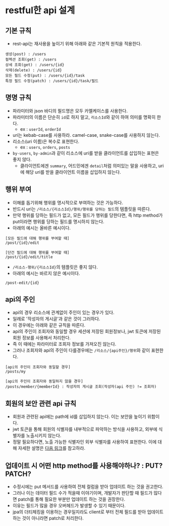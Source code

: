 # restful한 api 설계

## 기본 규칙
* rest-api는 재사용을 높이기 위해 아래와 같은 기본적 원칙을 적용한다.
```
생성(post) : /users
컬렉션 조회(get) : /users
상세 조회(get) : /users/{id}
삭제(delete) : /users/{id}
모든 필드 수정(put) : /users/{id}/task
특정 필드 수정(patch) : /users/{id}/task/필드
```

## 명명 규칙
* 파라미터와 json 바디의 필드명은 모두 카멜케이스를 사용한다.
* 파라미터의 이름은 단순히 `id`로 하지 말고, `리소스Id`와 같이 하여 의미를 명확히 한다.
  * ex : `userId`, `orderId`
* uri는 kebab-case를 사용하라. camel-case, snake-case를 사용하지 않는다.
* 리소스(uri 이름)은 복수로 표현한다.
  * ex : `users`, `orders`, `posts`
* `by-users`, `by-admin`과 같이 리소스에 uri를 받을 클라이언트를 삽입하는 표현은 좋지 않다.
  * 클라이언트에겐 `summary`, 어드민에겐 `detail`처럼 의미있는 말을 사용하고, uri에 해당 uri를 받을 클라이언트 이름을 삽입하지 않는다.

## 행위 부여
* 이해를 돕기위해 행위를 명시적으로 부여하는 것은 가능하다.
* 반드시 uri는 `/리소스/{리소스Id}/행위/행위를 당하는 필드`의 템플릿을 따른다.
* 만약 행위를 당하는 필드가 없고, 모든 필드가 행위를 당한다면, 즉 http method가 put이라면 행위를 당하는 필드를 명시하지 않는다.
* 아래의 예시는 올바른 예시이다.
```
[모든 필드에 대해 행위를 부여할 때]
/post/{id}/edit

[단건 필드에 대해 행위를 부여할 때]
/post/{id}/edit/title
```
* `/리소스-행위/{리소스Id}`의 템플릿은 좋지 않다.
* 아래의 예시는 바르지 않은 예시이다.
```
/post-edit/{id}
```

## api의 주인
* api의 경우 리소스에 관계없이 주인이 있는 경우가 있다.
* 일례로 '작성자의 게시글'과 같은 것이 그러하다.
* 이 경우에는 아래와 같은 규칙을 따른다.
* api의 주인이 조회자와 동일할 경우 세션에 저장된 회원정보나, jwt 토큰에 저장된 회원 정보를 사용해서 처리한다.
* 즉 이 때에는 파라미터로 조회자 정보를 가져오진 않는다.
* 그러나 조회자와 api의 주인이 다를경우에는 `/리소스/{api주인}/행위`와 같이 표현한다.
```
[api의 주인이 조회자와 동일할 경우]
/posts/my

[api의 주인이 조회자와 동일하지 않을 경우]
/posts/member/{memberId} : 작성자의 게시글 조회(작성자(api 주인) != 조회자)
```

## 회원의 보안 관련 api 규칙
* 회원과 관련된 api에는 path에 id를 삽입하지 않는다. 이는 보안을 높이기 위함이다.
* jwt 토큰을 통해 회원의 식별자를 내부적으로 파악하는 방식을 사용하고, 외부에 식별자를 노출시키지 않는다.
* 정말 필요하다면, 노출 가능한 식별자인 외부 식별자를 사용하여 표현한다. 이에 대해 자세한 설명은 [다음 링크](./INTERNAL_EXTERNAL_PK.md)를 참고하라.

## 업데이트 시 어떤 http method를 사용해야하나? : PUT? PATCH?
* 수정시에는 put 메서드를 사용하여 전체 컬럼을 받아 업데이트 하는 것을 권고한다.
* 그러나 이는 데이터 필드 수가 적을때 이야기이며, 개발자가 판단할 때 필드가 많다면 patch를 통해 필요한 부분만 업데이트 하는 것을 권장한다.
* 이유는 필드가 많을 경우 오버헤드가 발생할 수 있기 때문이다.
* jpa의 더티체킹을 이용하는 경우일지라도 client로 부터 전체 필드를 받아 업데이트 하는 것이 아니라면 patch로 처리한다.
